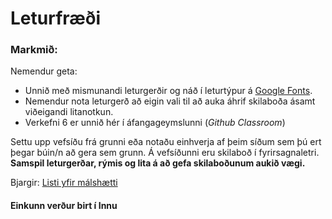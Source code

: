 # Leturfræði

### Markmið:
Nemendur geta:
* Unnið með mismunandi leturgerðir og náð í leturtýpur á [Google Fonts](https://fonts.google.com/). 
* Nemendur nota leturgerð að eigin vali til að auka áhrif skilaboða ásamt viðeigandi litanotkun. 
* Verkefni 6 er unnið hér í áfangageymslunni (_Github Classroom_) 

Settu upp vefsíðu frá grunni eða notaðu einhverja af þeim síðum sem þú ert þegar búin/n að gera sem grunn. Á vefsíðunni eru skilaboð í fyrirsagnaletri. **Samspil leturgerðar, rýmis og lita á að gefa skilaboðunum aukið vægi.**

Bjargir: [Listi yfir málshætti](https://www.ms.is/okkar-mal/islenskuatak/listi-yfir-malshaetti)

#### Einkunn verður birt í Innu
